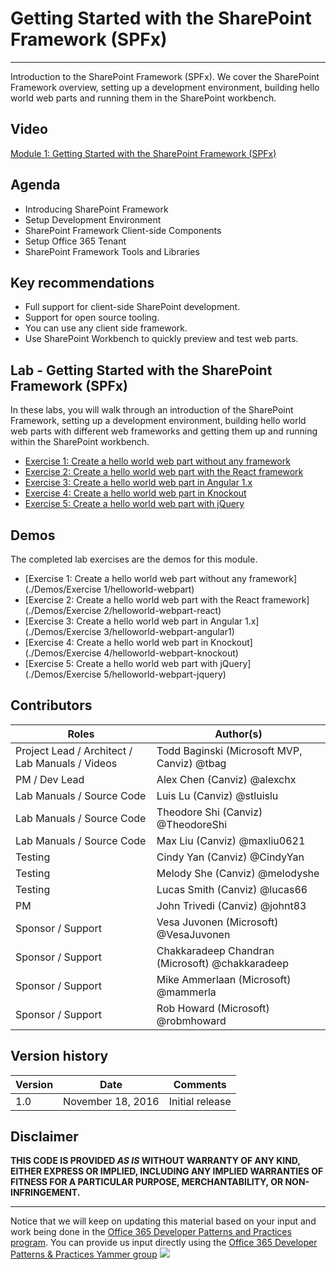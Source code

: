 # Getting Started with the SharePoint Framework (SPFx) #

----------

Introduction to the SharePoint Framework (SPFx). We cover the SharePoint Framework overview, setting up a development environment, building hello world web parts and running them in the SharePoint workbench.

## Video ##
[Module 1: Getting Started with the SharePoint Framework (SPFx)](#)

## Agenda ##
- Introducing SharePoint Framework
- Setup Development Environment
- SharePoint Framework Client-side Components
- Setup Office 365 Tenant
- SharePoint Framework Tools and Libraries

## Key recommendations ##
- Full support for client-side SharePoint development.
- Support for open source tooling.
- You can use any client side framework.
- Use SharePoint Workbench to quickly preview and test web parts.

## Lab - Getting Started with the SharePoint Framework (SPFx) ##
In these labs, you will walk through an introduction of the SharePoint Framework, setting up a development environment, building hello world web parts with different web frameworks and getting them up and running within the SharePoint workbench.

- [Exercise 1: Create a hello world web part without any framework](./Lab.md#exercise-1-create-a-hello-world-web-part-without-any-framework)
- [Exercise 2: Create a hello world web part with the React framework](./Lab.md#exercise-2-create-a-hello-world-web-part-with-the-react-framework)
- [Exercise 3: Create a hello world web part in Angular 1.x](./Lab.md#exercise-3-create-a-hello-world-web-part-in-angular-1-x)
- [Exercise 4: Create a hello world web part in Knockout](./Lab.md#exercise-4-create-a-hello-world-web-part-in-knockout)
- [Exercise 5: Create a hello world web part with jQuery](./Lab.md#exercise-5-create-a-hello-world-web-part-with-jquery)

## Demos ##
The completed lab exercises are the demos for this module. 

- [Exercise 1: Create a hello world web part without any framework](./Demos/Exercise 1/helloworld-webpart)
- [Exercise 2: Create a hello world web part with the React framework](./Demos/Exercise 2/helloworld-webpart-react)
- [Exercise 3: Create a hello world web part in Angular 1.x](./Demos/Exercise 3/helloworld-webpart-angular1)
- [Exercise 4: Create a hello world web part in Knockout](./Demos/Exercise 4/helloworld-webpart-knockout)
- [Exercise 5: Create a hello world web part with jQuery](./Demos/Exercise 5/helloworld-webpart-jquery)

## Contributors ##
| Roles                                    			| Author(s)                                			|
| -------------------------------------------------	| ------------------------------------------------- |
| Project Lead / Architect / Lab Manuals / Videos   | Todd Baginski (Microsoft MVP, Canviz) @tbag		|
| PM / Dev Lead                            			| Alex Chen (Canviz) @alexchx  						|
| Lab Manuals / Source Code                			| Luis Lu (Canviz) @stluislu   						|
| Lab Manuals / Source Code                			| Theodore Shi (Canviz) @TheodoreShi				|
| Lab Manuals / Source Code                			| Max Liu (Canviz) @maxliu0621 						|
| Testing                                  			| Cindy Yan (Canviz) @CindyYan     					|
| Testing                                  			| Melody She (Canviz) @melodyshe   					|
| Testing                                  			| Lucas Smith (Canviz) @lucas66   					|
| PM                                       			| John Trivedi (Canviz) @johnt83      				|
| Sponsor / Support                        			| Vesa Juvonen (Microsoft) @VesaJuvonen   			|
| Sponsor / Support                        			| Chakkaradeep Chandran (Microsoft) @chakkaradeep   |
| Sponsor / Support                        			| Mike Ammerlaan (Microsoft) @mammerla         		|
| Sponsor / Support                        			| Rob Howard (Microsoft) @robmhoward      			|

## Version history ##

| Version | Date          		| Comments        |
| ------- | ------------------- | --------------- |
| 1.0     | November 18, 2016 	| Initial release |

## Disclaimer ##
**THIS CODE IS PROVIDED *AS IS* WITHOUT WARRANTY OF ANY KIND, EITHER EXPRESS OR IMPLIED, INCLUDING ANY IMPLIED WARRANTIES OF FITNESS FOR A PARTICULAR PURPOSE, MERCHANTABILITY, OR NON-INFRINGEMENT.**

----------

Notice that we will keep on updating this material based on your input and work being done in the [Office 365 Developer Patterns and Practices program](http://aka.ms/officedevpnp). You can provide us input directly using the [Office 365 Developer Patterns & Practices Yammer group](http://aka.ms/officedevpnpyammer)
![](https://camo.githubusercontent.com/a732087ed949b0f2f84f5f02b8c79f1a9dd96f65/687474703a2f2f692e696d6775722e636f6d2f6c3031686876452e706e67)
